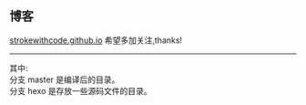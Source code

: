 ## 博客
<a href="https://strokewithcode.github.io" >strokewithcode.github.io</a> 
希望多加关注,thanks!
<hr/>
其中: 
<br>
分支 master 是编译后的目录。
<br>
分支 hexo 是存放一些源码文件的目录。
